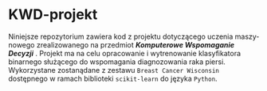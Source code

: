 # KWD-projekt

Niniejsze repozytorium zawiera kod  z  projektu  dotyczącego  uczenia  maszy-nowego zrealizowanego na przedmiot ***Komputerowe Wspomaganie Decyzji*** . 
Projekt ma na celu opracowanie i wytrenowanie klasyfikatora binarnego służącego do wspomagania diagnozowania raka piersi. 
Wykorzystane zostanądane  z  zestawu `Breast Cancer Wisconsin` dostępnego  w  ramach  biblioteki `scikit-learn` do języka `Python`. 
